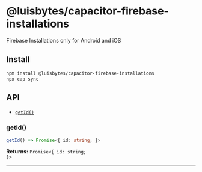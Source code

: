 # @luisbytes/capacitor-firebase-installations

Firebase Installations only for Android and iOS

## Install

```bash
npm install @luisbytes/capacitor-firebase-installations
npx cap sync
```

## API

<docgen-index>

* [`getId()`](#getid)

</docgen-index>

<docgen-api>
<!--Update the source file JSDoc comments and rerun docgen to update the docs below-->

### getId()

```typescript
getId() => Promise<{ id: string; }>
```

**Returns:** <code>Promise&lt;{ id: string; }&gt;</code>

--------------------

</docgen-api>
